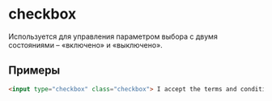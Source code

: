 # checkbox

Используется для управления параметром выбора с двумя состояниями – «включено» и «выключено».

## Примеры

```html
<input type="checkbox" class="checkbox"> I accept the terms and conditions
```
